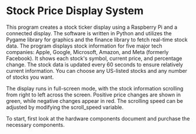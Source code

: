 # Stock Price Display System
This program creates a stock ticker display using a Raspberry Pi and a connected display. The software is written in Python and utilizes the Pygame library for graphics and the finance library to fetch real-time stock data.
The program displays stock information for five major tech companies: Apple, Google, Microsoft, Amazon, and Meta (formerly Facebook). It shows each stock's symbol, current price, and percentage change. The stock data is updated every 60 seconds to ensure relatively current information. You can choose any US-listed stocks and any number of stocks you want.

The display runs in full-screen mode, with the stock information scrolling from right to left across the screen. Positive price changes are shown in green, while negative changes appear in red. The scrolling speed can be adjusted by modifying the scroll_speed variable.

To start, first look at the hardware components document and purchase the necessary components.

